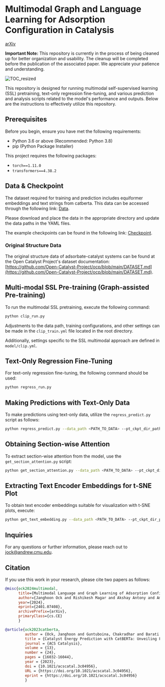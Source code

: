 # Multimodal Graph and Language Learning for Adsorption Configuration in Catalysis
[arXiv](https://arxiv.org/abs/2401.07408)

**Important Note:** This repository is currently in the process of being cleaned up for better organization and usability. The cleanup will be completed before the publication of the associated paper. We appreciate your patience and understanding.


![TOC_resized](https://github.com/hoon-ock/multi-view/assets/93333323/0ad53e44-18df-43a0-a413-1bc5438777e6)

This repository is designed for running multimodal self-supervised learning (SSL) pretraining, text-only regression fine-tuning, and various prediction and analysis scripts related to the model's performance and outputs. Below are the instructions to effectively utilize this repository.

## Prerequisites

Before you begin, ensure you have met the following requirements:

- Python 3.6 or above (Recommended: Python 3.8)
- pip (Python Package Installer)

This project requires the following packages:

- `torch==1.11.0`
- `transformers==4.38.2`

## Data & Checkpoint

The dataset required for training and prediction includes equiformer embeddings and text strings from catberta. This data can be accessed through the following link: [Data](https://cmu.box.com/s/6d2zbi00yoizyg60ppztdgqiaes1msqw).

Please download and place the data in the appropriate directory and update the data paths in the YAML files.

The example checkpoints can be found in the following link: [Checkpoint](https://cmu.box.com/s/2i4kyyfrlrtilbm8n39xtd8piramnbz5).

### Original Structure Data

The original structure data of adsorbate-catalyst systems can be found at the Open Catalyst Project's dataset documentation: [https://github.com/Open-Catalyst-Project/ocp/blob/main/DATASET.md](https://github.com/Open-Catalyst-Project/ocp/blob/main/DATASET.md).


## Multi-modal SSL Pre-training (Graph-assisted Pre-training)

To run the multimodal SSL pretraining, execute the following command:

```bash
python clip_run.py
```

Adjustments to the data path, training configurations, and other settings can be made in the `clip_train.yml` file located in the root directory.

Additionally, settings specific to the SSL multimodal approach are defined in `model/clip.yml`.

## Text-Only Regression Fine-Tuning

For text-only regression fine-tuning, the following command should be used:

```bash
python regress_run.py
```

## Making Predictions with Text-Only Data

To make predictions using text-only data, utilize the `regress_predict.py` script as follows:

```bash
python regress_predict.py --data_path <PATH_TO_DATA> --pt_ckpt_dir_path <PATH_TO_CHECKPOINT> --save_path <PATH_TO_SAVE_PREDICTIONS>
```


## Obtaining Section-wise Attention

To extract section-wise attention from the model, use the `get_section_attention.py` script:

```bash
python get_section_attention.py --data_path <PATH_TO_DATA> --pt_ckpt_dir_path <PATH_TO_CHECKPOINT> --save_path <PATH_TO_SAVE_OUTPUT>
```

## Extracting Text Encoder Embeddings for t-SNE Plot

To obtain text encoder embeddings suitable for visualization with t-SNE plots, execute:

```bash
python get_text_embedding.py --data_path <PATH_TO_DATA> --pt_ckpt_dir_path <PATH_TO_CHECKPOINT> --save_path <PATH_TO_SAVE_EMBEDDINGS>
```

## Inquiries

For any questions or further information, please reach out to [jock@andrew.cmu.edu](mailto:jock@andrew.cmu.edu).

## Citation

If you use this work in your research, please cite two papers as follows:

```bibtex
@misc{ock2024multimodal,
      title={Multimodal Language and Graph Learning of Adsorption Configuration in Catalysis}, 
      author={Janghoon Ock and Rishikesh Magar and Akshay Antony and Amir Barati Farimani},
      year={2024},
      eprint={2401.07408},
      archivePrefix={arXiv},
      primaryClass={cs.CE}
      }
```

```bibtex
@article{ock2023catberta,
         author = {Ock, Janghoon and Guntuboina, Chakradhar and Barati Farimani, Amir},
         title = {Catalyst Energy Prediction with CatBERTa: Unveiling Feature Exploration Strategies through Large Language Models},
         journal = {ACS Catalysis},
         volume = {13},
         number = {24},
         pages = {16032-16044},
         year = {2023},
         doi = {10.1021/acscatal.3c04956},
         URL = {https://doi.org/10.1021/acscatal.3c04956},
         eprint = {https://doi.org/10.1021/acscatal.3c04956}
         }
```
